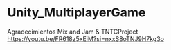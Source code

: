 # Unity_MultiplayerGame

Agradecimientos
Mix and Jam & TNTCProject https://youtu.be/FR618z5xEiM?si=nxxS8oTNJ9H7kg3o